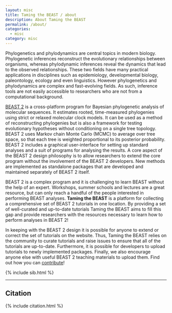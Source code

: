 ```yaml
---
layout: misc
title: Taming the BEAST / about
description: About Taming the BEAST
permalink: /about/
categories:
  - misc
category: misc
---
```


Phylogenetics and phylodynamics are central topics in modern biology. Phylogenetic inferences reconstruct the evolutionary relationships between organisms, whereas phylodynamic inferences reveal the dynamics that lead to the observed relationships. These two fields have many practical applications in disciplines such as epidemiology, developmental biology, paleontology, ecology and even linguistics. However phylogenetics and phylodynamics are complex and fast-evolving fields. As such, inference tools are not easily accessible to researchers who are not from a computational background.

[BEAST 2](http://beast2.org) is a cross-platform program for Bayesian phylogenetic analysis of molecular sequences. It estimates rooted, time-measured phylogenies using strict or relaxed molecular clock models. It can be used as a method of reconstructing phylogenies but is also a framework for testing evolutionary hypotheses without conditioning on a single tree topology. BEAST 2 uses Markov chain Monte Carlo (MCMC) to average over tree space, so that each tree is weighted proportional to its posterior probability. BEAST 2 includes a graphical user-interface for setting up standard analyses and a suit of programs for analysing the results. A core aspect of the BEAST 2 design philosophy is to allow researchers to extend the core program without the involvement of the BEAST 2 developers. New methods are implemented as standalone packages that are developed and maintained separately of BEAST 2 itself.  

BEAST 2 is a complex program and it is challenging to learn BEAST without the help of an expert. 
Workshops, summer schools and lectures are a great resource, but can only reach a handful of the people interested in performing BEAST analyses. 
**Taming the BEAST** is a platform for collecting a comprehensive set of BEAST 2 tutorials in one location.
By providing a set of well-curated and up-to-date tutorials Taming the BEAST aims to fill this gap and provide researchers with the resources necessary to learn how to perform analyses in BEAST 2!

In keeping with the BEAST 2 design it is possible for anyone to extend or correct the set of tutorials on the website. Thus, Taming the BEAST relies on the community to curate tutorials and raise issues to ensure that all of the tutorials are up-to-date. Furthermore, it is possible for developers to upload tutorials to newly implemented packages. Finally, we also encourage anyone else with useful BEAST 2 teaching materials to upload them. Find out how you can [contribute](/contribute)!


{% include sib.html %}

---
## Citation

{% include citation.html %}
	
